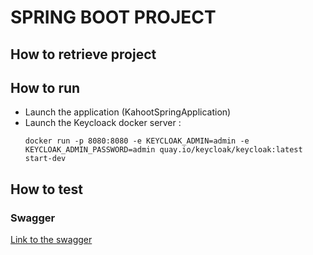 # SPRING BOOT PROJECT

## How to retrieve project
## How to run
* Launch the application (KahootSpringApplication)
* Launch the Keycloack docker server : 
    ```shell
    docker run -p 8080:8080 -e KEYCLOAK_ADMIN=admin -e KEYCLOAK_ADMIN_PASSWORD=admin quay.io/keycloak/keycloak:latest start-dev
    ```
## How to test
### Swagger
[Link to the swagger](http://localhost/api/swagger)


